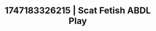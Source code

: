 ---
categories:
- Ass worship
- Creampie
- Digital dominatrix
- Pleasure activism
- Mindful pleasure
image: /assets/images/1747183326215.webp
layout: post
seo:
  description: Featured content with artistic Scat Fetish, ABDL Play. HD images available.
  keywords: Scat Fetish, ABDL Play
  og_image: /assets/images/1747183326215.webp
  schema_type: VisualArtwork
tags:
- '#1747183326215'
- ABDL Play
- Scat Fetish
title: 1747183326215 | Scat Fetish ABDL Play
---